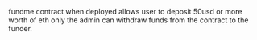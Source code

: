 fundme contract when deployed allows user to deposit 50usd or more worth of eth
only the admin can withdraw funds from the contract to the funder.
